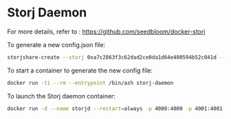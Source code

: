 # Storj Daemon

For more details, refer to : https://github.com/seedbloom/docker-storj

To generate a new config.json file:
```bash
storjshare-create --storj 0xa7c2863f3c62dad2ce0da1d64e400594b52c041d --storage /data --size 10GB --outfile /data/config.json --rpcaddress 77570.besnard.mobi --rpcport 4000 --manualforwarding true --logdir /data/logs/ --noedit
```

To start a container to generate the new config file:
```bash
docker run -ti --rm --entrypoint /bin/ash storj-daemon
```

To launch the Storj daemon container: 
```bash
docker run -d --name storjd --restart=always -p 4000:4000 -p 4001:4001 -p 4002:4002 -p 4003:4003 -v /mnt/sdb1/Storj/:/data storj-daemon
```
